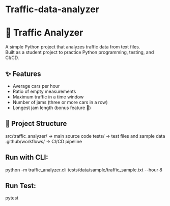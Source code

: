 # Traffic-data-analyzer

# 🚦 Traffic Analyzer

A simple Python project that analyzes traffic data from text files.  
Built as a student project to practice Python programming, testing, and CI/CD.

## ✨ Features
- Average cars per hour
- Ratio of empty measurements
- Maximum traffic in a time window
- Number of jams (three or more cars in a row)
- Longest jam length (bonus feature 🎁)

## 📂 Project Structure
src/traffic_analyzer/ → main source code
tests/ → test files and sample data
.github/workflows/ → CI/CD pipeline

## Run with CLI:
python -m traffic_analyzer.cli tests/data/sample/traffic_sample.txt --hour 8

## Run Test:
pytest

